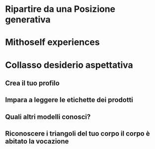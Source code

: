# Ripartire da una Posizione generativa

# Mithoself experiences

# Collasso desiderio aspettativa



## Crea il tuo profilo



## Impara a leggere le etichette dei prodotti

## Quali altri modelli conosci?


## Riconoscere i triangoli del tuo corpo il corpo è abitato la vocazione


<!--stackedit_data:
eyJoaXN0b3J5IjpbNTE0OTAxNTMyLDE3NjcyNzM3NzcsNjI4Nz
cxMzIsMTQyNzI0NzQyNl19
-->
